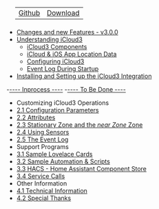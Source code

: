 <nav>
  <table style="padding: 10px 0 5px 20px;">
    <tr>
      <td>
        <a href="https://github.com/gcobb321/icloud3" class="button-base">Github</a>
      </td>
      <td>
        <a href="https://github.com/gcobb321/icloud3/releases" class="button-base">Download</a>
      </td>
    </tr>
  </table>
  <!--
  <table style="padding:  0  10px  0 40px;">
    <tr>
      <td>
        <a  class="sidebar-version-date">Version: 3.0.0, September, 2022</a>
      </td>
    </tr>
  </table>
  -->
</nav>

- [Changes and new Features - v3.0.0](change-log-v3.0.0.md)
- [Understanding iCloud3](README.md)
  - [iCloud3 Components](chapters/1.1-ic3-components.md)
  - [iCloud & iOS App Location Data](chapters/1.2-icloud-iosapp-loc-data.md)
  - [Configuring iCloud3](chapters/1.3-configuring-ic3.md)
  - [Event Log During Startup](chapters/1.4-evlog-during-startup.md)
- [Installing and Setting up the iCloud3 Integration](chapters/2.0-installing-and-configuring.md)

-[---- Inprocess ----]()
-[---- To Be Done ----]()
- Customizing iCloud3 Operations
 - [2.1 Configuration Parameters](chapters/9.v2-2.1-config-parms.md)
 - [2.2 Attributes](chapters/9.v2-2.2-attributes.md)
 - [2.3 Stationary Zone and the *near Zone* Zone](chapters/9.v2-2.3-special-zones.md)
 - [2.4 Using Sensors](chapters/9.v2-2.4-sensors.md)
 - [2.5 The Event Log](chapters/9.v2-2.5-event-log.md)
- Support Programs
 - [3.1 Sample Lovelace Cards](chapters/9.v2-3.1-sample-lovelace.md)
 - [3.2 Sample Automation & Scripts](chapters/9.v2-3.2-sample-automation-scripts.md)
 - [3.3 HACS - Home Assistant Component Store](chapters/9.v2-3.3-hacs.md)
 - [3.4 Service Calls](chapters/9.v2-3.4-services.md)
- Other Information
 - [4.1 Technical Information](chapters/9.v2-4.1-tech-info.md)
 - [4.2 Special Thanks](chapters/9.v2-4.2-special-thanks.md)

